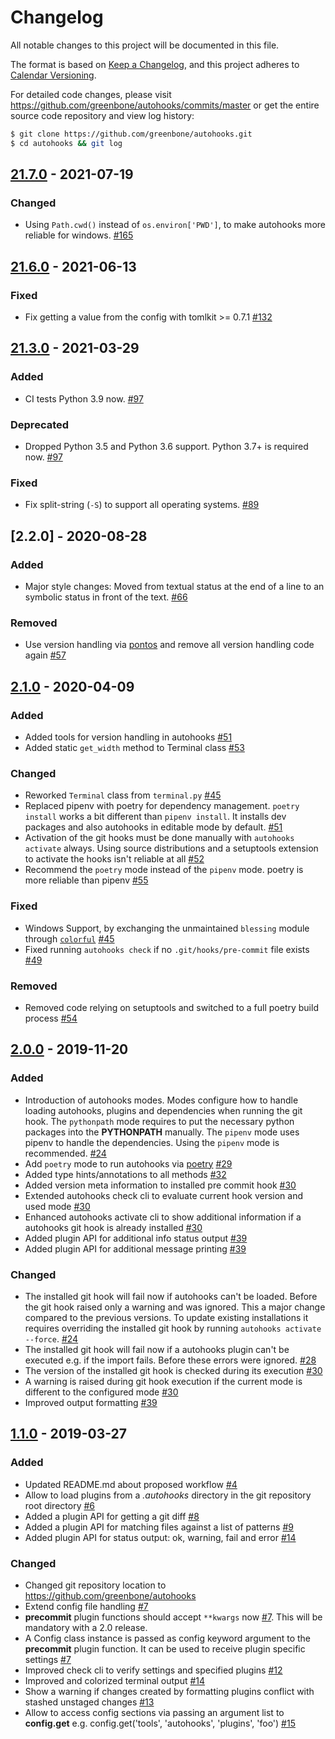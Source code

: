 # Changelog

All notable changes to this project will be documented in this file.

The format is based on [Keep a Changelog](https://keepachangelog.com/en/1.0.0/),
and this project adheres to [Calendar Versioning](https://calver.org).

For detailed code changes, please visit
https://github.com/greenbone/autohooks/commits/master
or get the entire source code repository and view log history:

```sh
$ git clone https://github.com/greenbone/autohooks.git
$ cd autohooks && git log
```

## [21.7.0] - 2021-07-19
### Changed
* Using `Path.cwd()` instead of `os.environ['PWD']`, to make autohooks more reliable for windows. [#165](https://github.com/greenbone/autohooks/pull/165)

[21.7.0]: https://github.com/greenbone/autohooks/compare/v21.6.0...v21.7.0

## [21.6.0] - 2021-06-13
### Fixed
* Fix getting a value from the config with tomlkit >= 0.7.1 [#132](https://github.com/greenbone/autohooks/pull/132)

[21.6.0]: https://github.com/greenbone/autohooks/compare/v21.3.0...v21.6.0

## [21.3.0] - 2021-03-29
### Added
* CI tests Python 3.9 now. [#97](https://github.com/greenbone/autohooks/pull/97)

### Deprecated
* Dropped Python 3.5 and Python 3.6 support. Python 3.7+ is required now. [#97](https://github.com/greenbone/autohooks/pull/97)

### Fixed
* Fix split-string (`-S`) to support all operating systems. [#89](https://github.com/greenbone/autohooks/pull/89)

[21.3.0]: https://github.com/greenbone/autohooks/compare/v2.2.0...v21.3.0

## [2.2.0] - 2020-08-28

### Added

* Major style changes: Moved from textual status at the end of a line to an symbolic status in front of the text. [#66](https://github.com/greenbone/autohooks/pull/66)

### Removed

* Use version handling via [pontos](https://github.com/greenbone/pontos) and
  remove all version handling code again [#57](https://github.com/greenbone/autohooks/pull/57)

[Unrelased]: https://github.com/greenbone/autohooks/compare/v2.1.0...master

## [2.1.0] - 2020-04-09

### Added

* Added tools for version handling in autohooks [#51](https://github.com/greenbone/autohooks/pull/51)
* Added static `get_width` method to Terminal class [#53](https://github.com/greenbone/autohooks/pull/53)

### Changed

* Reworked `Terminal` class from `terminal.py` [#45](https://github.com/greenbone/autohooks/pull/45)
* Replaced pipenv with poetry for dependency management. `poetry install` works a
  bit different than `pipenv install`. It installs dev packages and also autohooks
  in editable mode by default. [#51](https://github.com/greenbone/autohooks/pull/51)
* Activation of the git hooks must be done manually with `autohooks activate`
  always. Using source distributions and a setuptools extension to activate the
  hooks isn't reliable at all [#52](https://github.com/greenbone/autohooks/pull/52)
* Recommend the `poetry` mode instead of the `pipenv` mode. poetry is more
  reliable than pipenv [#55](https://github.com/greenbone/autohooks/pull/55)

### Fixed

* Windows Support, by exchanging the unmaintained `blessing` module through
  [`colorful`](https://github.com/timofurrer/colorful)
  [#45](https://github.com/greenbone/autohooks/pull/45)
* Fixed running `autohooks check` if no `.git/hooks/pre-commit` file exists
  [#49](https://github.com/greenbone/autohooks/pull/49)

### Removed

* Removed code relying on setuptools and switched to a full poetry build
  process [#54](https://github.com/greenbone/autohooks/pull/54)

[2.1.0]: https://github.com/greenbone/autohooks/compare/v2.0.0...v2.1.0

## [2.0.0] - 2019-11-20

### Added

* Introduction of autohooks modes. Modes configure how to handle loading
  autohooks, plugins and dependencies when running the git hook. The
  `pythonpath` mode requires to put the necessary python packages into the
  **PYTHONPATH** manually. The `pipenv` mode uses pipenv to handle the
  dependencies. Using the `pipenv` mode is recommended.
  [#24](https://github.com/greenbone/autohooks/pull/24)
* Add `poetry` mode to run autohooks via [poetry](https://poetry.eustace.io/)
  [#29](https://github.com/greenbone/autohooks/pull/29)
* Added type hints/annotations to all methods [#32](https://github.com/greenbone/autohooks/pull/32)
* Added version meta information to installed pre commit hook
  [#30](https://github.com/greenbone/autohooks/pull/30)
* Extended autohooks check cli to evaluate current hook version and used mode
  [#30](https://github.com/greenbone/autohooks/pull/30)
* Enhanced autohooks activate cli to show additional information if a autohooks
  git hook is already installed
  [#30](https://github.com/greenbone/autohooks/pull/30)
* Added plugin API for additional info status output
  [#39](https://github.com/greenbone/autohooks/pull/39)
* Added plugin API for additional message printing
  [#39](https://github.com/greenbone/autohooks/pull/39)

### Changed

* The installed git hook will fail now if autohooks can't be loaded. Before the
  git hook raised only a warning and was ignored. This a major change compared
  to the previous versions. To update existing installations it requires
  overriding the installed git hook by running `autohooks activate --force`.
  [#24](https://github.com/greenbone/autohooks/pull/24)
* The installed git hook will fail now if a autohooks plugin can't be executed
  e.g. if the import fails. Before these errors were ignored.
  [#28](https://github.com/greenbone/autohooks/pull/28)
* The version of the installed git hook is checked during its execution
  [#30](https://github.com/greenbone/autohooks/pull/30)
* A warning is raised during git hook execution if the current mode is different
  to the configured mode [#30](https://github.com/greenbone/autohooks/pull/30)
* Improved output formatting [#39](https://github.com/greenbone/autohooks/pull/39)

[2.0.0]: https://github.com/greenbone/autohooks/compare/v1.1.0...v2.0.0

## [1.1.0] - 2019-03-27

### Added

* Updated README.md about proposed workflow
  [#4](https://github.com/greenbone/autohooks/pull/4)
* Allow to load plugins from a *.autohooks* directory in the git repository root
  directory [#6](https://github.com/greenbone/autohooks/pull/6)
* Added a plugin API for getting a git diff
  [#8](https://github.com/greenbone/autohooks/pull/8)
* Added a plugin API for matching files against a list of patterns
  [#9](https://github.com/greenbone/autohooks/pull/9)
* Added plugin API for status output: ok, warning, fail and error
  [#14](https://github.com/greenbone/autohooks/pull/14)

### Changed

* Changed git repository location to https://github.com/greenbone/autohooks
* Extend config file handling [#7](https://github.com/greenbone/autohooks/pull/7)
* **precommit** plugin functions should accept `**kwargs` now
  [#7](https://github.com/greenbone/autohooks/pull/7). This will be mandatory
  with a 2.0 release.
* A Config class instance is passed as config keyword argument to the
  **precommit** plugin function. It can be used to receive plugin specific
  settings [#7](https://github.com/greenbone/autohooks/pull/7)
* Improved check cli to verify settings and specified plugins
  [#12](https://github.com/greenbone/autohooks/pull/12)
* Improved and colorized terminal output [#14](https://github.com/greenbone/autohooks/pull/14)
* Show a warning if changes created by formatting plugins conflict with stashed
  unstaged changes [#13](https://github.com/greenbone/autohooks/pull/13)
* Allow to access config sections via passing an argument list to **config.get**
  e.g. config.get('tools', 'autohooks', 'plugins', 'foo')
  [#15](https://github.com/greenbone/autohooks/pull/15)


[1.1.0]: https://github.com/greenbone/autohooks/compare/v1.0.0...v1.1.0
